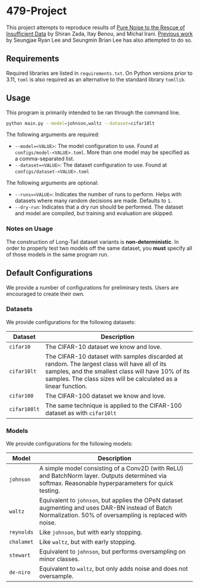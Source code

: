 # 479-Project

This project attempts to reproduce results of [Pure Noise to the Rescue of Insufficient Data](https://arxiv.org/abs/2112.08810) by Shiran Zada, Itay Benou, and Michal Irani. [Previous work](https://zenodo.org/records/8173763) by Seungjae Ryan Lee and Seungmin Brian Lee has also attempted to do so.

## Requirements

Required libraries are listed in `requirements.txt`. On Python versions prior to 3.11, `toml` is also required as an alternative to the standard library `tomllib`.

## Usage

This program is primarily intended to be ran through the command line.

```bash
python main.py --model=johnson,waltz --dataset=cifar10lt
```

The following arguments are required:
- `--model=<VALUE>`: The model configuration to use. Found at `configs/model-<VALUE>.toml`. More than one model may be specified as a comma-separated list.
- `--dataset=<VALUE>`: The dataset configuration to use. Found at `configs/dataset-<VALUE>.toml`

The following arguments are optional:
- `--runs=<VALUE>`: Indicates the number of runs to perform. Helps with datasets where many random decisions are made. Defaults to `1`.
- `--dry-run`: Indicates that a dry run should be performed. The dataset and model are compiled, but training and evaluation are skipped.

### Notes on Usage

The construction of Long-Tail dataset variants is **non-deterministic**. In order to properly test two models off the same dataset, you **must** specify all of those models in the same program run.

## Default Configurations

We provide a number of configurations for preliminary tests. Users are encouraged to create their own.

### Datasets

We provide configurations for the following datasets:

| Dataset | Description |
| ------- | ----------- |
| `cifar10` | The CIFAR-10 dataset we know and love. |
| `cifar10lt` | The CIFAR-10 dataset with samples discarded at random. The largest class will have all of its samples, and the smallest class will have 10% of its samples. The class sizes will be calculated as a linear function. |
| `cifar100` | The CIFAR-100 dataset we know and love. |
| `cifar100lt` | The same technique is applied to the CIFAR-100 dataset as with `cifar10lt` |

### Models

We provide configurations for the following models:

| Model | Description |
| ----- | ----------- |
| `johnson` | A simple model consisting of a Conv2D (with ReLU) and BatchNorm layer. Outputs determined via softmax. Reasonable hyperparameters for quick testing. |
| `waltz` | Equivalent to `johnson`, but applies the OPeN dataset augmenting and uses DAR-BN instead of Batch Normalization. 50% of oversampling is replaced with noise. |
| `reynolds` | Like `johnson`, but with early stopping. |
| `chalamet` | Like `waltz`, but with early stopping. |
| `stewart` | Equivalent to `johnson`, but performs oversampling on minor classes. |
| `de-niro` | Equivalent to `waltz`, but only adds noise and does not oversample. |
